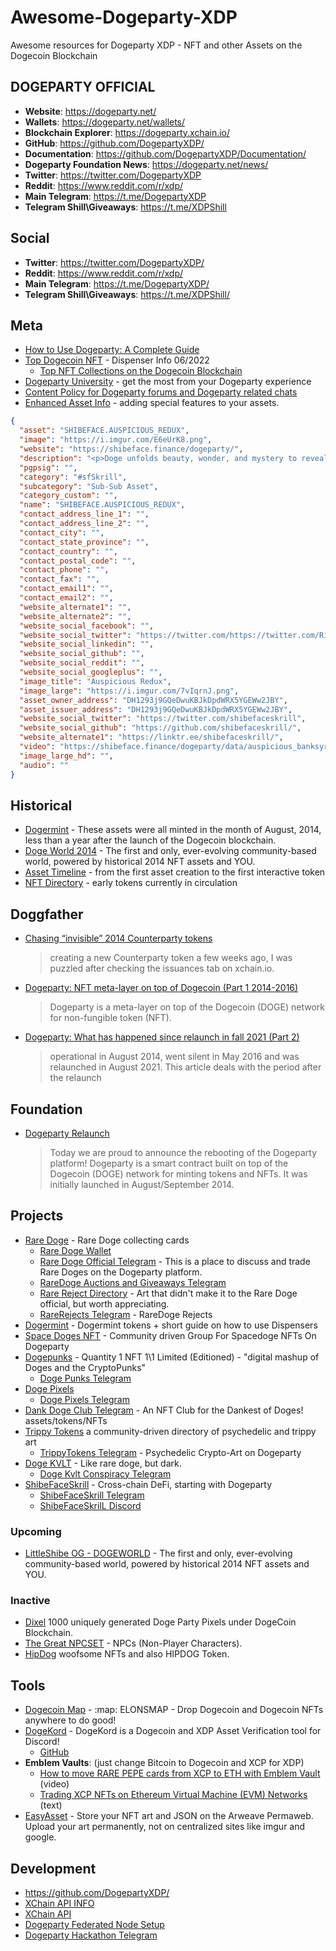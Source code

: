 # Awesome-Dogeparty-XDP
Awesome resources for Dogeparty XDP - NFT and other Assets on the Dogecoin Blockchain

## DOGEPARTY OFFICIAL
- **Website**: https://dogeparty.net/
- **Wallets**: https://dogeparty.net/wallets/
- **Blockchain Explorer**: https://dogeparty.xchain.io/
- **GitHub**: https://github.com/DogepartyXDP/
- **Documentation**: https://github.com/DogepartyXDP/Documentation/
- **Dogeparty Foundation News**: https://dogeparty.net/news/
- **Twitter**: https://twitter.com/DogepartyXDP
- **Reddit**: https://www.reddit.com/r/xdp/
- **Main Telegram**: https://t.me/DogepartyXDP
- **Telegram Shill\Giveaways**: https://t.me/XDPShill


## Social
- **Twitter**: https://twitter.com/DogepartyXDP/
- **Reddit**: https://www.reddit.com/r/xdp/
- **Main Telegram**: https://t.me/DogepartyXDP/
- **Telegram Shill\Giveaways**: https://t.me/XDPShill/

## Meta
- [How to Use Dogeparty: A Complete Guide](https://dogermint.com/dogeparty/)
- [Top Dogecoin NFT](https://docs.google.com/spreadsheets/d/1K-QILius6sJNX7GDwadAMY8fDNeEobkt1SjI3kOHk9E/) - Dispenser Info 06/2022
  - [Top NFT Collections on the Dogecoin Blockchain](https://shibeface.finance/dogeparty/top-dogecoin-nft-collections/) 
- [Dogeparty University](https://dp.university/curriculum) - get the most from your Dogeparty experience
- [Content Policy for Dogeparty forums and Dogeparty related chats](https://github.com/DogepartyXDP/Documentation/blob/master/Dogeparty_Content_Policy.md)
- [Enhanced Asset Info](https://counterparty.io/docs/enhanced_asset_info/) - adding special features to your assets.

```json
{
  "asset": "SHIBEFACE.AUSPICIOUS_REDUX",
  "image": "https://i.imgur.com/E6eUrK8.png",
  "website": "https://shibeface.finance/dogeparty/",
  "description": "<p>Doge unfolds beauty, wonder, and mystery to reveal the auspicious tapestry of life. <a href='https://dogeparty.xchain.io/asset/SHIBEFACE.AUSPICIOUS'>Auspicious</a> <em>Redux</em> made by @BanksyMaximo.</p><video draggable=\"false\" controls playsinline=\"\" autoplay=\"true\" loop=\"\" class=\"img-fluid img-responsive\" width=\"50%\" style=\"max-width:1080px\"><source type=\"video/mp4\" src=\"https://shibeface.finance/dogeparty/data/auspicious_banksyredux.mp4\"></video><br />    ",
  "pgpsig": "",
  "category": "#sfSkrill",
  "subcategory": "Sub-Sub Asset",
  "category_custom": "",
  "name": "SHIBEFACE.AUSPICIOUS_REDUX",
  "contact_address_line_1": "",
  "contact_address_line_2": "",
  "contact_city": "",
  "contact_state_province": "",
  "contact_country": "",
  "contact_postal_code": "",
  "contact_phone": "",
  "contact_fax": "",
  "contact_email1": "",
  "contact_email2": "",
  "website_alternate1": "",
  "website_alternate2": "",
  "website_social_facebook": "",
  "website_social_twitter": "https://twitter.com/https://twitter.com/Rito_Rhymes",
  "website_social_linkedin": "",
  "website_social_github": "",
  "website_social_reddit": "",
  "website_social_googleplus": "",
  "image_title": "Auspicious Redux",
  "image_large": "https://i.imgur.com/7vIqrnJ.png",
  "asset_owner_address": "DH1293j9GQeDwuKBJkDpdWRX5YGEWw2JBY",
  "asset_issuer_address": "DH1293j9GQeDwuKBJkDpdWRX5YGEWw2JBY",
  "website_social_twitter": "https://twitter.com/shibefaceskrill",
  "website_social_github": "https://github.com/shibefaceskrill/",
  "website_alternate1": "https://linktr.ee/shibefaceskrill/",
  "video": "https://shibeface.finance/dogeparty/data/auspicious_banksyredux.mp4",
  "image_large_hd": "",
  "audio": ""
}
```

## Historical

- [Dogermint](https://dogermint.com/) - These assets were all minted in the month of August, 2014, less than a year after the launch of the Dogecoin blockchain.
- [Doge World 2014](https://www.littleshibeog.com/dogeworld) - The first and only, ever-evolving community-based world, powered by historical 2014 NFT assets and YOU.
- [Asset Timeline](https://jpjanssen.com/timeline/dogeparty.html) - from the first asset creation to the first interactive token
- [NFT Directory](https://medium.com/@jakegallen/dogeparty-directory-88c949b21072) - early tokens currently in circulation

## Doggfather

- [Chasing “invisible” 2014 Counterparty tokens](https://doggfather.medium.com/chasing-invisible-2014-counterparty-tokens-e0916c96c60f)
  > creating a new Counterparty token a few weeks ago, I was puzzled after checking the issuances tab on xchain.io.
- [Dogeparty: NFT meta-layer on top of Dogecoin (Part 1  2014-2016)](https://doggfather.medium.com/dogeparty-nft-meta-layer-on-top-of-dogecoin-part-1-3105d7b24abf)
  > Dogeparty is a meta-layer on top of the Dogecoin (DOGE) network for non-fungible token (NFT).
- [Dogeparty: What has happened since relaunch in fall 2021 (Part 2)](https://doggfather.medium.com/dogeparty-what-has-happened-since-relaunch-in-fall-2021-part-2-47a324303080)
  > operational in August 2014, went silent in May 2016 and was relaunched in August 2021. This article deals with the period after the relaunch

## Foundation

- [Dogeparty Relaunch](https://dogeparty.net/dogeparty-platform-announcement/)
  > Today we are proud to announce the rebooting of the Dogeparty platform! Dogeparty is a smart contract built on top of the Dogecoin (DOGE) network for minting tokens and NFTs.  It was initially launched in August/September 2014.


## Projects
- [Rare Doge](https://raredogedirectory.com/) - Rare Doge collecting cards
  - [Rare Doge Wallet](http://raredogewallet.com/) 
  - [Rare Doge Official Telegram](https://t.me/RareDogeTraders/) - This is a place to discuss and trade Rare Doges on the Dogeparty platform.
  - [RareDoge Auctions and Giveaways Telegram](https://t.me/RareDogeAuctions_Giveaways/)
  - [Rare Reject Directory](http://rarerejectdirectory.com/) - Art that didn't make it to the Rare Doge official, but worth appreciating.
  - [RareRejects Telegram](https://t.me/RareRejects/) - RareDoge Rejects 
- [Dogermint](https://www.dogermint.com/) - Dogermint tokens + short guide on how to use Dispensers
- [Space Doges NFT](https://dp.university/spacedoges/) - Community driven Group For Spacedoge NFTs On Dogeparty
- [Dogepunks](http://doge-punks.com/) - Quantity 1 NFT 1\1 Limited (Editioned) - "digital mashup of Doges and the CryptoPunks"
  - [Doge Punks Telegram](https://t.me/realdogepunks/)
- [Doge Pixels](https://dogepixels.io/)
  - [Doge Pixels Telegram](https://t.me/dogepixelschat/) 
- [Dank Doge Club Telegram](https://t.me/raredogeclub/) - An NFT Club for the Dankest of Doges!
assets/tokens/NFTs
- [Trippy Tokens](https://trippytokens.wordpress.com/) a community-driven directory of psychedelic and trippy art
  - [TrippyTokens Telegram](https://t.me/trippytokens/) - Psychedelic Crypto-Art on Dogeparty
- [Doge KVLT](https://dogekvlt.com/) - Like rare doge, but dark.
  - [Doge Kvlt Conspiracy Telegram](https://t.me/dogekvlt/)
- [ShibeFaceSkrill](https://shibeface.finance) - Cross-chain DeFi, starting with Dogeparty
  - [ShibeFaceSkrill Telegram](https://t.me/ShibeFaceSkrill)
  - [ShibeFaceSkrilL Discord](https://discord.gg/56J85Kk32m)

### Upcoming
- [LittleShibe OG - DOGEWORLD](https://www.littleshibeog.com/dogeworld/) - The first and only, ever-evolving community-based world, powered by historical 2014 NFT assets and YOU.

### Inactive
- [Dixel](https://www.takethatnft.com/) 1000 uniquely generated Doge Party Pixels under DogeCoin Blockchain.
- [The Great NPCSET](https://thegreatnpcset.com/) - NPCs (Non-Player Characters).
- [HipDog](https://medium.com/@HIPDOG) woofsome NFTs and also HIPDOG Token.

## Tools
- [Dogecoin Map](https://dogecoinmap.com/) - :map: ELONSMAP - Drop Dogecoin and Dogecoin NFTs anywhere to do good!
- [DogeKord](https://countercord.github.io/DogeKord.html) - DogeKord is a Dogecoin and XDP Asset Verification tool for Discord!
  - [GitHub](https://github.com/CounterCord/CounterCord/)
- **Emblem Vaults**: (just change Bitcoin to Dogecoin and XCP for XDP)
  - [How to move RARE PEPE cards from XCP to ETH with Emblem Vault](https://youtu.be/S4gNPzLunjA?t=614) (video)
  - [Trading XCP NFTs on Ethereum Virtual Machine (EVM) Networks](https://desktopcommando.medium.com/trading-xcp-nfts-on-ethereum-matic-networks-87a89101fd58) (text)
- [EasyAsset](https://easyasset.art/) - Store your NFT art and JSON on the Arweave Permaweb. Upload your art permanently, not on centralized sites like imgur and google.

## Development
- https://github.com/DogepartyXDP/
- [XChain API INFO](https://dogeparty.net/api/)
- [XChain API](https://dogeparty.xchain.io/api)
- [Dogeparty Federated Node Setup](https://sites.google.com/view/doggfather/other-contributions/dp-node?authuser=0)
- [Dogeparty Hackathon Telegram](https://t.me/dphackathon)
